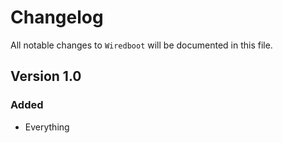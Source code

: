 # Changelog

All notable changes to `Wiredboot` will be documented in this file.

## Version 1.0

### Added
- Everything
